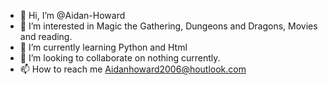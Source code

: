 - 👋 Hi, I’m @Aidan-Howard
- 👀 I’m interested in Magic the Gathering, Dungeons and Dragons, Movies and reading.
- 🌱 I’m currently learning Python and Html
- 💞️ I’m looking to collaborate on nothing currently.
- 📫 How to reach me Aidanhoward2006@houtlook.com
<!---
Aidan-Howard/Aidan-Howard is a ✨ special ✨ repository because its `README.md` (this file) appears on your GitHub profile.
You can click the Preview link to take a look at your changes.
--->
